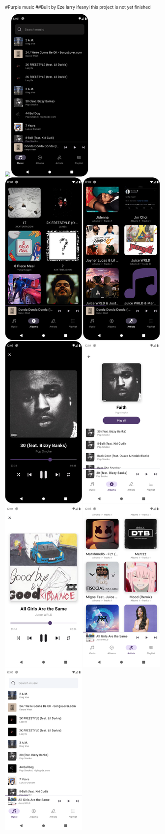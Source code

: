 #Purple music
##Built by Eze larry ifeanyi
this project is not yet finished
<p float="left">

<img src="/image/image5.gif" width="250" />
  <img src="/image/image1.png" width="250" /> 
  <img src="/image/image2.png" width="250" /> 
  <img src="/image/image3.png" width="250" /> 
  <img src="/image/image5.png" width="250" /> 
  <img src="/image/image6.png" width="250" />
  <img src="/image/image9.png" width="250" /> 
  <img src="/image/image10.png" width="250" /> 
  <img src="/image/image11.png" width="250" /> 
</p>